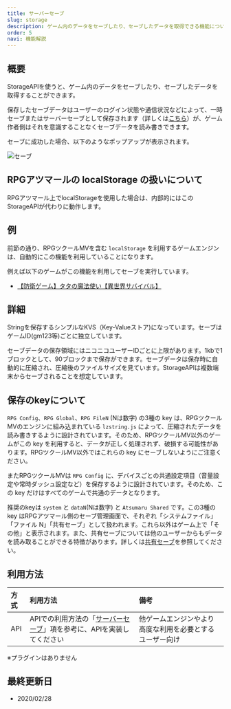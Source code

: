 ```yaml
---
title: サーバーセーブ
slug: storage
description: ゲーム内のデータをセーブしたり、セーブしたデータを取得できる機能について
order: 5
navi: 機能解説
---
```

    
## 概要
StorageAPIを使うと、ゲーム内のデータをセーブしたり、セーブしたデータを取得することができます。
  
保存したセーブデータはユーザーのログイン状態や通信状況などによって、一時セーブまたはサーバーセーブとして保存されます（詳しくは[こちら](https://qa.nicovideo.jp/faq/show/6584)）が、ゲーム作者側はそれを意識することなくセーブデータを読み書きできます。
  
セーブに成功した場合、以下のようなポップアップが表示されます。
  
![セーブ](/images/storage.png)
  
    
## RPGアツマールの localStorage の扱いについて
RPGアツマール上でlocalStorageを使用した場合は、内部的にはこのStorageAPIが代わりに動作します。
    
## 例
前節の通り、RPGツクールMVを含む `localStorage` を利用するゲームエンジンは、自動的にこの機能を利用していることになります。
  
例えば以下のゲームがこの機能を利用してセーブを実行しています。
  -  [【防衛ゲーム】タタの魔法使い【異世界サバイバル】](https://game.nicovideo.jp/atsumaru/games/gm7601)
    
## 詳細
Stringを保存するシンプルなKVS（Key-Valueストア)になっています。セーブはゲームID(gm123等)ごとに独立しています。
  
セーブデータの保存領域にはニコニコユーザーIDごとに上限があります。1kbで1ブロックとして、90ブロックまで保存ができます。セーブデータは保存時に自動的に圧縮され、圧縮後のファイルサイズを見ています。StorageAPIは複数端末からセーブされることを想定しています。
    
## 保存のkeyについて
`RPG Config`、`RPG Global`、`RPG FileN` (Nは数字) の3種の key は、RPGツクールMVのエンジンに組み込まれている `lzstring.js` によって、圧縮されたデータを読み書きするように設計されています。そのため、RPGツクールMV以外のゲームがこの key を利用すると、データが正しく処理されず、破損する可能性があります。RPGツクールMV以外ではこれらの key にセーブしないようにご注意ください。
  
またRPGツクールMVは `RPG Config` に、デバイスごとの共通設定項目（音量設定や常時ダッシュ設定など）を保存するように設計されています。そのため、この key だけはすべてのゲームで共通のデータとなります。
  
推奨のkeyは `system` と `dataN`(Nは数字) と `Atsumaru Shared` です。この3種の key はRPGアツマール側のセーブ管理画面で、それぞれ「システムファイル」「ファイル N」「共有セーブ」として扱われます。これら以外はゲーム上で「その他」と表示されます。また、共有セーブについては他のユーザーからもデータを読み取ることができる特徴があります。詳しくは[共有セーブ](/shared-save)を参照してください。
    
## 利用方法

方式|利用方法|備考
:---|:---|:---
API|APIでの利用方法の「[サーバーセーブ](/apis/storage)」項を参考に、APIを実装してください|他ゲームエンジンやより高度な利用を必要とするユーザー向け
    
※プラグインはありません
    
## 最終更新日
 - 2020/02/28
